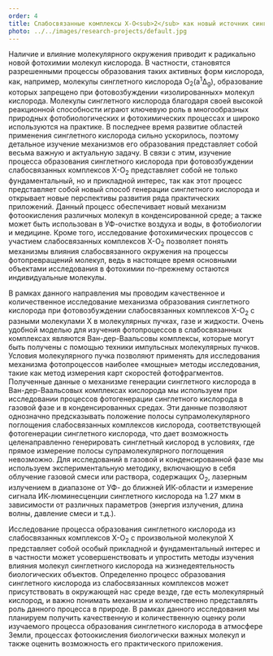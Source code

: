 ```yaml
---
order: 4
title: Слабосвязанные комплексы Х-О<sub>2</sub> как новый источник синглетного кислорода
photo: ../../images/research-projects/default.jpg
---
```

Наличие и влияние молекулярного окружения приводит к радикально новой фотохимии молекул кислорода. 
В частности, становятся разрешенными процессы образования таких активных форм кислорода, как, например, 
молекулы синглетного кислорода O<sub>2</sub>(a<sup>1</sup>Δ<sub>g</sub>), образование которых запрещено при фотовозбуждении «изолированных» молекул 
кислорода. Молекулы синглетного кислорода благодаря своей высокой реакционной способности играют ключевую роль в 
многообразных природных фотобиологических и фотохимических процессах и широко используются на практике. 
В последнее время развитие областей применения синглетного кислорода сильно ускорилось, поэтому детальное 
изучение механизмов его образования представляет собой весьма важную и актуальную задачу. В связи с этим, 
изучение процесса образования синглетного кислорода при фотовозбуждении слабосвязанных комплексов Х-О<sub>2</sub> 
представляет собой не только фундаментальный, но и прикладной интерес, так как этот процесс представляет собой 
новый способ генерации синглетного кислорода и открывает новые перспективы развития ряда практических приложений. 
Данный процесс обеспечивает новый механизм фотоокисления различных молекул в конденсированной среде; 
а также может быть использован в УФ-очистке воздуха и воды, в фотобиологии и медицине. Кроме того, исследование 
фотохимических процессов с участием слабосвязанных комплексов X-O<sub>2</sub> позволяет понять механизмы влияния 
слабосвязанного окружения на процессы фотопревращений молекул, ведь в настоящее время основными объектами 
исследования в фотохимии по-прежнему остаются индивидуальные молекулы.

В рамках данного направления мы проводим качественное и количественное исследование механизма образования синглетного 
кислорода при фотовозбуждении слабосвязанных комплексов Х-О<sub>2</sub> с разными молекулами Х в молекулярных пучках, газе и жидкости. 
Очень удобной моделью для изучения фотопроцессов в слабосвязанных комплексах являются Ван-дер-Ваальсовы комплексы, 
которые могут быть получены с помощью техники импульсных молекулярных пучков. Условия молекулярного пучка позволяют 
применять для исследования механизма фотопроцессов наиболее «мощные» методы исследования, такие как метод измерения 
карт скоростей фотофрагментов. Полученные данные о механизме генерации синглетного кислорода в Ван-дер-Ваальсовых 
комплексах кислорода мы используем при исследовании процессов фотогенерации синглетного кислорода в газовой фазе и 
в конденсированных средах. Эти данные позволяют однозначно предсказывать положение полосы супрамолекулярного 
поглощения слабосвязанных комплексов кислорода, соответствующей фотогенерации синглетного кислорода, что 
дает возможность целенаправленно генерировать синглетный кислород в условиях, где прямое измерение полосы 
супрамолекулярного поглощения невозможно. Для исследований в газовой и конденсированной фазе мы используем 
экспериментальную методику, включающую в себя облучение газовой смеси или раствора, содержащих О<sub>2</sub>, лазерным 
излучением в диапазоне от УФ- до ближней ИК-области и измерение сигнала ИК-люминесценции синглетного кислорода 
на 1.27 мкм в зависимости от различных параметров (энергия излучения, длина волны, давление смеси и т.д.).

Исследование процесса образования синглетного кислорода из слабосвязанных комплексов Х-О<sub>2</sub> 
с произвольной молекулой Х представляет собой особый прикладной и фундаментальный интерес и в частности может 
усовершенствовать и упростить методы изучения влияния молекул синглетного кислорода на жизнедеятельность биологических объектов. 
Определенно процесс образования синглетного кислорода из слабосвязанных комплексов может присутствовать 
в окружающей нас среде везде, где есть молекулярный кислород, и важно понимать механизм и количественно 
представлять роль данного процесса в природе. В рамках данного исследования мы планируем получить качественную 
и количественную оценку роли изучаемого процесса образования синглетного кислорода в атмосфере Земли, процессах 
фотоокисления биологически важных молекул и также оценить возможность его практического приложения.
